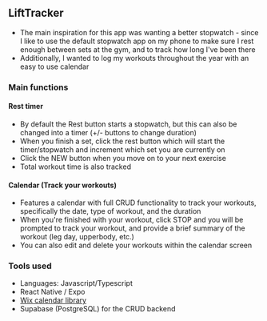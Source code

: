## LiftTracker
- The main inspiration for this app was wanting a better stopwatch - since I like to use the default stopwatch app on my phone to make sure I rest enough between sets at the gym, and to track how long I've been there
- Additionally, I wanted to log my workouts throughout the year with an easy to use calendar
### Main functions
#### Rest timer 

- By default the Rest button starts a stopwatch, but this can also be changed into a timer (+/- buttons to change duration)
- When you finish a set, click the rest button which will start the timer/stopwatch and increment which set you are currently on
- Click the NEW button when you move on to your next exercise 
- Total workout time is also tracked
#### Calendar (Track your workouts)
- Features a calendar with full CRUD functionality to track your workouts, specifically the date, type of workout, and the duration
- When you're finished with your workout, click STOP and you will be prompted to track your workout, and provide a brief summary of the workout (leg day, upperbody, etc.)
- You can also edit and delete your workouts within the calendar screen

### Tools used
- Languages: Javascript/Typescript
- React Native / Expo
- [Wix calendar library](https://github.com/wix/react-native-calendars)
- Supabase (PostgreSQL) for the CRUD backend


